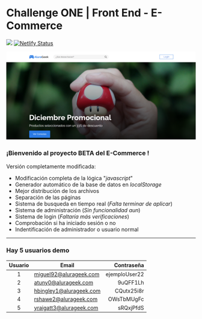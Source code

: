 # Challenge ONE | Front End -  E-Commerce

<a href="https://www.linkedin.com/in/joelmiguelvalente" target="_blank"><img src="https://img.shields.io/badge/-LinkedIn-%230077B5?style=for-the-badge&logo=linkedin&logoColor=white" target="_blank"></a>
[![Netlify Status](https://api.netlify.com/api/v1/badges/48e22f39-c4d7-40c2-ac15-3a3e0c5473f1/deploy-status)](https://app.netlify.com/sites/musical-squirrel-78b47f/deploys)

![Vista previa](screenshot.png)

### ¡Bienvenido al proyecto BETA del E-Commerce !

Versión completamente modificada:
 - Modificación completa de la lógica "_javascript_"
 - Generador automático de la base de datos en _localStorage_
 - Mejor distribución de los archivos
 - Separación de las páginas
 - Sistema de busqueda en tiempo real (_Falta terminar de aplicar_)
 - Sistema de administración (_Sin funcionalidad aun_)
 - Sistema de login (_Faltaría más verificaciones_)
 - Comprobación si ha iniciado sesión o no
 - Indentificación de administrador o usuario normal

***

### Hay 5 usuarios demo
| Usuario | Email | Contraseña |
| :-----: | ----- | ---------: |
| 	  1 	 | miguel92@alurageek.com | ejemploUser22 |
| 	  2 	 | atuny0@alurageek.com | 9uQFF1Lh |
| 	  3 	 | hbingley1@alurageek.com | CQutx25i8r |
| 	  4 	 | rshawe2@alurageek.com | OWsTbMUgFc |
| 	  5 	 | yraigatt3@alurageek.com | sRQxjPfdS |
